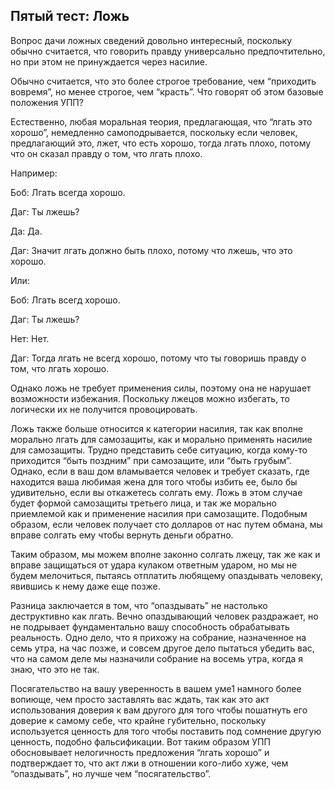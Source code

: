 ## Пятый тест: Ложь

Вопрос дачи ложных сведений довольно интересный, поскольку обычно считается, что говорить правду универсально предпочтительно, но при этом не принуждается через насилие.

Обычно считается, что это более строгое требование, чем “приходить вовремя”, но менее строгое, чем “красть”. Что говорят об этом базовые положения УПП?

Естественно, любая моральная теория, предлагающая, что “лгать это хорошо”, немедленно самоподрывается, поскольку если человек, предлагающий это, лжет, что есть хорошо, тогда лгать плохо, потому что он сказал правду о том, что лгать плохо.

Например:

Боб: Лгать всегда хорошо.

Даг: Ты лжешь?

Да: Да.

Даг: Значит лгать должно быть плохо, потому что лжешь, что это хорошо.

Или:

Боб: Лгать всегд хорошо.

Даг: Ты лжешь?

Нет: Нет.

Даг: Тогда лгать не всегд хорошо, потому что ты говоришь правду о том, что лгать хорошо.

Однако ложь не требует применения силы, поэтому она не нарушает возможности избежания. Поскольку лжецов можно избегать, то логически их не получится провоцировать.

Ложь также больше относится к категории насилия, так как вполне морально лгать для самозащиты, как и морально применять насилие для самозащиты. Трудно представить себе ситуацию, когда кому-то приходится “быть поздним” при самозащите, или “быть грубым”. Однако, если в ваш дом вламывается человек и требует сказать, где находится ваша любимая жена для того чтобы избить ее, было бы удивительно, если вы откажетесь солгать ему. Ложь в этом случае будет формой самозащиты третьего лица, и так же морально приемлемой как и применение насилия при самозащите. Подобным образом, если человек получает сто долларов от нас путем обмана, мы вправе солгать ему чтобы вернуть деньги обратно.

Таким образом, мы можем вполне законно солгать лжецу, так же как и вправе защищаться от удара кулаком ответным ударом, но мы не будем мелочиться, пытаясь отплатить любящему опаздывать человеку, явившись к нему даже еще позже.

Разница заключается в том, что “опаздывать” не настолько деструктивно как лгать.
Вечно опаздывающий человек раздражает, но не подрывает фундаментально вашу способность обрабатывать реальность. Одно дело, что я прихожу на собрание, назначенное на семь утра, на час позже, и совсем другое дело пытаться убедить вас, что на самом деле мы назначили собрание на восемь утра, когда я знаю, что это не так.

Посягательство на вашу уверенность в вашем уме1 намного более вопиюще, чем просто заставлять вас ждать, так как это акт использования доверия к вам другого для того чтобы пошатнуть его доверие к самому себе, что крайне губительно, поскольку используется ценность для того чтобы поставить под сомнение другую ценность, подобно фальсификации. Вот таким образом УПП обосновывает нелогичность предложения “лгать хорошо” и подтверждает то, что акт лжи в отношении кого-либо хуже, чем “опаздывать”, но лучше чем “посягательство”.

[^5]: Иногда называется “газовое освещение”, в честь старого фильма.
